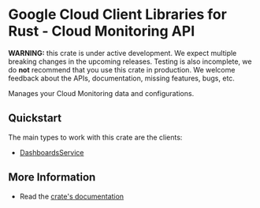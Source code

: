 # Google Cloud Client Libraries for Rust - Cloud Monitoring API

<!-- Code generated by sidekick. DO NOT EDIT. -->

**WARNING:** this crate is under active development. We expect multiple breaking
changes in the upcoming releases. Testing is also incomplete, we do **not**
recommend that you use this crate in production. We welcome feedback about the
APIs, documentation, missing features, bugs, etc.

Manages your Cloud Monitoring data and configurations.

## Quickstart

The main types to work with this crate are the clients:

* [DashboardsService](https://docs.rs/google-cloud-monitoring-dashboard-v1/latest/google_cloud_monitoring_dashboard_v1/client/struct.DashboardsService.html)

## More Information

* Read the [crate's documentation](https://docs.rs/google-cloud-monitoring-dashboard-v1/latest/google-cloud-monitoring-dashboard-v1)
